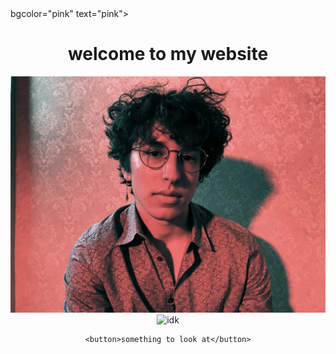 <HTML>
<body>
  bgcolor="pink" text="pink">
  <center>
    <h1>welcome to my website</h1>
    
<picture>
  <img class="fit-picture"
     src="/miles.jpeg"
     alt="idk">
</picture>
  
    
 <picture>
  <img class="fit-picture"
     src="/heybestie.jpeg"
     alt="idk">
</picture>
    
    <button>something to look at</button>
    
    
  </center>
</body>
</HTML>

